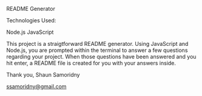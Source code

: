 README Generator

Technologies Used:

Node.js
JavaScript

This project is a straigtforward README generator. Using JavaScript and Node.js, you are prompted within the terminal to answer a few questions regarding your project. When those questions have been answered and you hit enter, a README file is created for you with your answers inside.

Thank you, Shaun Samoridny

ssamoridny@gmail.com
